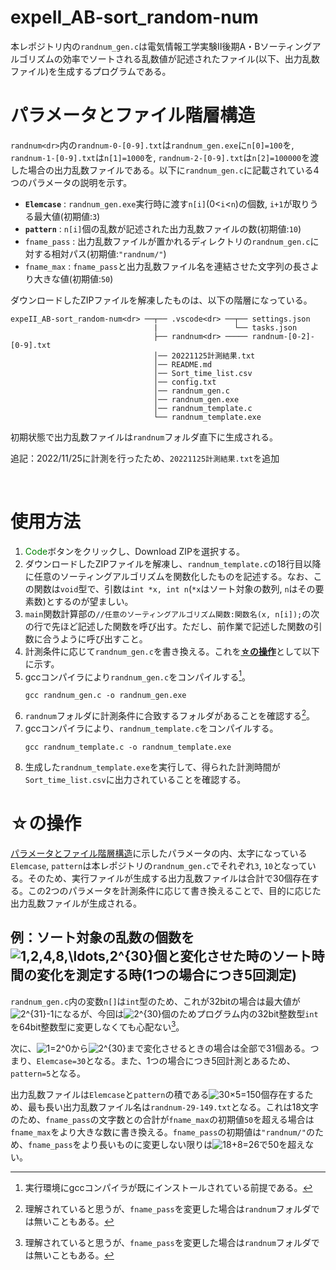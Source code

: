 # expeII_AB-sort_random-num
本レポジトリ内の`randnum_gen.c`は電気情報工学実験Ⅱ後期A・Bソーティングアルゴリズムの効率でソートされる乱数値が記述されたファイル(以下、出力乱数ファイル)を生成するプログラムである。

# パラメータとファイル階層構造
`randnum<dr>`内の`randnum-0-[0-9].txt`は`randnum_gen.exe`に`n[0]=100`を, `randnum-1-[0-9].txt`は`n[1]=1000`を, `randnum-2-[0-9].txt`は`n[2]=100000`を渡した場合の出力乱数ファイルである。以下に`randnum_gen.c`に記載されている4つのパラメータの説明を示す。
​
- **`Elemcase`** : `randnum_gen.exe`実行時に渡す`n[i]`(0<`i`<`n`)の個数, `i+1`が取りうる最大値(初期値:`3`)
- **`pattern`** : `n[i]`個の乱数が記述された出力乱数ファイルの数(初期値:`10`)
- `fname_pass` : 出力乱数ファイルが置かれるディレクトリの`randnum_gen.c`に対する相対パス(初期値:`"randnum/"`)
- `fname_max` : `fname_pass`と出力乱数ファイル名を連結させた文字列の長さより大きな値(初期値:`50`)

ダウンロードしたZIPファイルを解凍したものは、以下の階層になっている。
​
```
expeII_AB-sort_random-num<dr> ──┬── .vscode<dr> ──┬── settings.json
                                |                 └── tasks.json
                                ├── randnum<dr> ───── randnum-[0-2]-[0-9].txt
                                │── 20221125計測結果.txt
                                │── README.md
                                │── Sort_time_list.csv
                                │── config.txt
                                │── randnum_gen.c
                                │── randnum_gen.exe
                                │── randnum_template.c
                                └── randnum_template.exe
```

初期状態で出力乱数ファイルは`randnum`フォルダ直下に生成される。

追記：2022/11/25に計測を行ったため、`20221125計測結果.txt`を追加

​
# 使用方法
1. <span style="color: green; ">Code</span>ボタンをクリックし、Download ZIPを選択する。
1. ダウンロードしたZIPファイルを解凍し、`randnum_template.c`の18行目以降に任意のソーティングアルゴリズムを関数化したものを記述する。なお、この関数は`void`型で、引数は`int *x, int n`(`*x`はソート対象の数列, `n`はその要素数)とするのが望ましい。
1. `main`関数計算部の`//任意のソーティングアルゴリズム関数:関数名(x, n[i]);`の次の行で先ほど記述した関数を呼び出す。ただし、前作業で記述した関数の引数に合うように呼び出すこと。
1. 計測条件に応じて`randnum_gen.c`を書き換える。これを[**☆の操作**](#☆の操作)として以下に示す。
1. gccコンパイラにより`randnum_gen.c`をコンパイルする[^1]。
    ```
    gcc randnum_gen.c -o randnum_gen.exe
    ```
1. `randnum`フォルダに計測条件に合致するフォルダがあることを確認する[^2]。
1. gccコンパイラにより、`randnum_template.c`をコンパイルする。
    ```
    gcc randnum_template.c -o randnum_template.exe
    ```
1. 生成した`randnum_template.exe`を実行して、得られた計測時間が`Sort_time_list.csv`に出力されていることを確認する。
​

# ☆の操作
[パラメータとファイル階層構造](#パラメータとファイル階層構造)に示したパラメータの内、太字になっている`Elemcase`, `pattern`は本レポジトリの`randnum_gen.c`でそれぞれ`3`, `10`となっている。そのため、実行ファイルが生成する出力乱数ファイルは合計で30個存在する。この2つのパラメータを計測条件に応じて書き換えることで、目的に応じた出力乱数ファイルが生成される。

## 例：ソート対象の乱数の個数を![1,2,4,8,\ldots,2^{30}](https://latex.codecogs.com/svg.image?\begin{equation}{\color{black}1,2,4,8,\ldots,2^{30}}\end{equation})個と変化させた時のソート時間の変化を測定する時(1つの場合につき5回測定)

`randnum_gen.c`内の変数`n[]`は`int`型のため、これが32bitの場合は最大値が![2^{31}-1](https://latex.codecogs.com/svg.image?\begin{equation}{\color{black}2^{31}-1}\end{equation})になるが、今回は![2^{30}](https://latex.codecogs.com/svg.image?\begin{equation}{\color{black}2^{30}}\end{equation})個のためプログラム内の32bit整数型`int`を64bit整数型に変更しなくても心配ない[^2]。

次に、![1=2^0](https://latex.codecogs.com/svg.image?\begin{equation}{\color{black}1=2^0}\end{equation})から![2^{30}](https://latex.codecogs.com/svg.image?\begin{equation}{\color{black}2^{30}}\end{equation})まで変化させるときの場合は全部で31個ある。つまり、`Elemcase=30`となる。また、1つの場合につき5回計測とあるため、`pattern=5`となる。

出力乱数ファイルは`Elemcase`と`pattern`の積である![30×5=150](https://latex.codecogs.com/svg.image?\begin{equation}{\color{black}30\times5=150}\end{equation})個存在するため、最も長い出力乱数ファイル名は`randnum-29-149.txt`となる。これは18文字のため、`fname_pass`の文字数との合計が`fname_max`の初期値`50`を超える場合は`fname_max`をより大きな数に書き換える。`fname_pass`の初期値は`"randnum/"`のため、`fname_pass`をより長いものに変更しない限りは![18+8=26](https://latex.codecogs.com/svg.image?\begin{equation}{\color{black}18+8=26}\end{equation})で50を超えない。

[^1]:実行環境にgccコンパイラが既にインストールされている前提である。
[^2]:理解されていると思うが、`fname_pass`を変更した場合は`randnum`フォルダでは無いこともある。
[^3]:詳細は[このサイト](https://marycore.jp/prog/c-lang/data-type-min-max-values/)を参照していただきたい。